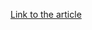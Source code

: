 [Link to the article](https://news.sophos.com/en-us/2020/11/04/a-new-apt-uses-dll-side-loads-to-killlsomeone/)
